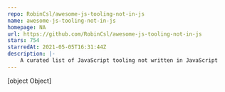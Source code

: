 ```yaml
---
repo: RobinCsl/awesome-js-tooling-not-in-js
name: awesome-js-tooling-not-in-js
homepage: NA
url: https://github.com/RobinCsl/awesome-js-tooling-not-in-js
stars: 754
starredAt: 2021-05-05T16:31:44Z
description: |-
    A curated list of JavaScript tooling not written in JavaScript
---
```


[object Object]
